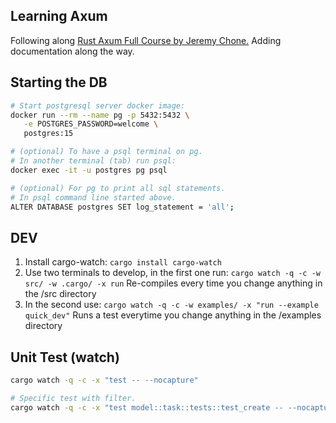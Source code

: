 ## Learning Axum

Following along [Rust Axum Full Course by Jeremy Chone.](https://youtu.be/XZtlD_m59sM?si=RjQ9oBaOAN_DLEDh)
Adding documentation along the way.

## Starting the DB

```sh
# Start postgresql server docker image:
docker run --rm --name pg -p 5432:5432 \
   -e POSTGRES_PASSWORD=welcome \
   postgres:15

# (optional) To have a psql terminal on pg.
# In another terminal (tab) run psql:
docker exec -it -u postgres pg psql

# (optional) For pg to print all sql statements.
# In psql command line started above.
ALTER DATABASE postgres SET log_statement = 'all';
```

## DEV

1. Install cargo-watch:
   `cargo install cargo-watch`
2. Use two terminals to develop, in the first one run:
   `cargo watch -q -c -w src/ -w .cargo/ -x run` Re-compiles every time you change anything in the /src directory
3. In the second use:
   `cargo watch -q -c -w examples/ -x "run --example quick_dev"` Runs a test everytime you change
   anything in the /examples directory

## Unit Test (watch)

```sh
cargo watch -q -c -x "test -- --nocapture"

# Specific test with filter.
cargo watch -q -c -x "test model::task::tests::test_create -- --nocapture"
```
